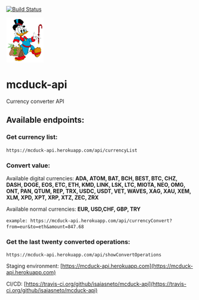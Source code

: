 [![Build Status](https://travis-ci.org/isaiasneto/mcduck-api.svg?branch=master)](https://travis-ci.org/isaiasneto/mcduck-api)


![Scrooge McDuck](public/Scrooge_McDuck.png)

# mcduck-api

Currency converter API

## Available endpoints:

### Get currency list:

```
https://mcduck-api.herokuapp.com/api/currencyList
```


### Convert value:

Available digital currencies: **ADA, ATOM, BAT, BCH, BEST, BTC, CHZ, DASH, DOGE, EOS, ETC, ETH, KMD, LINK, LSK, LTC, MIOTA, NEO, OMG, ONT, PAN, QTUM, REP, TRX, USDC, USDT, VET, WAVES, XAG, XAU, XEM, XLM, XPD, XPT, XRP, XTZ, ZEC, ZRX**


Available normal currencies: **EUR, USD,CHF, GBP, TRY**


```
example: https://mcduck-api.herokuapp.com/api/currencyConvert?from=eur&to=eth&amount=847.68
```

### Get the last twenty converted operations:

```
https://mcduck-api.herokuapp.com/api/showConvertOperations
```


Staging environment: [https://mcduck-api.herokuapp.com](https://mcduck-api.herokuapp.com)

CI/CD: [https://travis-ci.org/github/isaiasneto/mcduck-api](https://travis-ci.org/github/isaiasneto/mcduck-api)

